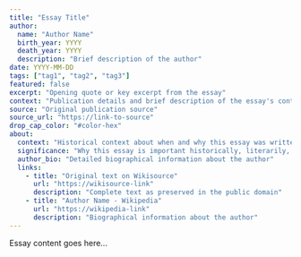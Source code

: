 ```yaml
---
title: "Essay Title"
author:
  name: "Author Name"
  birth_year: YYYY
  death_year: YYYY
  description: "Brief description of the author"
date: YYYY-MM-DD
tags: ["tag1", "tag2", "tag3"]
featured: false
excerpt: "Opening quote or key excerpt from the essay"
context: "Publication details and brief description of the essay's content and argument"
source: "Original publication source"
source_url: "https://link-to-source"
drop_cap_color: "#color-hex"
about:
  context: "Historical context about when and why this essay was written"
  significance: "Why this essay is important historically, literarily, or philosophically"
  author_bio: "Detailed biographical information about the author"
  links:
    - title: "Original text on Wikisource"
      url: "https://wikisource-link"
      description: "Complete text as preserved in the public domain"
    - title: "Author Name - Wikipedia"
      url: "https://wikipedia-link"
      description: "Biographical information about the author"
---
```


Essay content goes here...